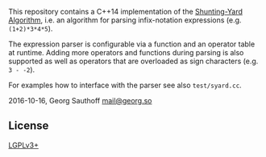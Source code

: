 This repository contains a C++14 implementation of the
[Shunting-Yard Algorithm][syard], i.e. an algorithm for parsing
infix-notation expressions (e.g. `(1+2)*3*4*5`).

The expression parser is configurable via a function and an
operator table at runtime. Adding more operators and functions
during parsing is also supported as well as operators that are
overloaded as sign characters (e.g. `3 - -2`).

For examples how to interface with the parser see also
`test/syard.cc`.

2016-10-16, Georg Sauthoff <mail@georg.so>

## License

[LGPLv3+][lgpl]


[syard]: https://en.wikipedia.org/wiki/Shunting-yard_algorithm
[lgpl]: https://www.gnu.org/licenses/lgpl-3.0.en.html
